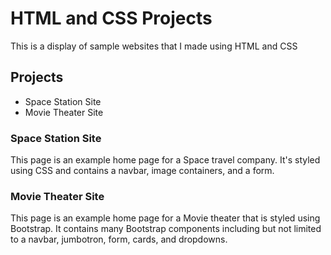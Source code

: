 # HTML and CSS Projects
This is a display of sample websites that I made using HTML and CSS

## Projects

- Space Station Site
- Movie Theater Site

### Space Station Site
This page is an example home page for a Space travel company. It's styled using CSS and contains a navbar, image containers, and a form.

### Movie Theater Site
This page is an example home page for a Movie theater that is styled using Bootstrap. It contains many Bootstrap components including but not limited to a navbar, jumbotron, form, cards, and dropdowns.